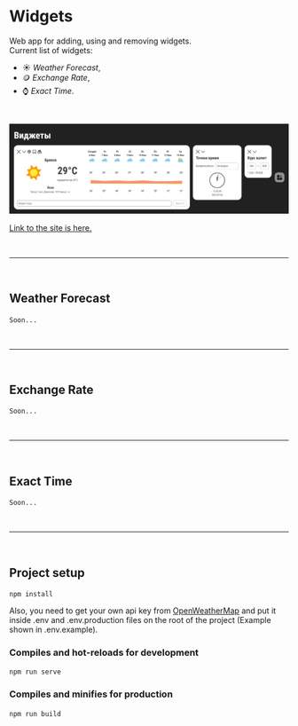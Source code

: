 # Widgets

Web app for adding, using and removing widgets.
<br/>
Current list of widgets:

- :sunny: *Weather Forecast*,
- :coin: *Exchange Rate*,
- :watch: *Exact Time*.

<br>

![All widgets](main-page.jpeg)

[Link to the site is here.](https://reliable-raindrop-761a7a.netlify.app/)


<br>

___

<br>

## Weather Forecast

```
Soon...
```

<br>

___

<br>

## Exchange Rate

```
Soon...
```

<br>

___

<br>

## Exact Time

```
Soon...
```

<br>

___

<br>

## Project setup

```
npm install
```

Also, you need to get your own api key from [OpenWeatherMap](https://openweathermap.org/)
and put it inside .env and .env.production files on the root of the project (Example shown in .env.example).

### Compiles and hot-reloads for development

```
npm run serve
```

### Compiles and minifies for production

```
npm run build
```